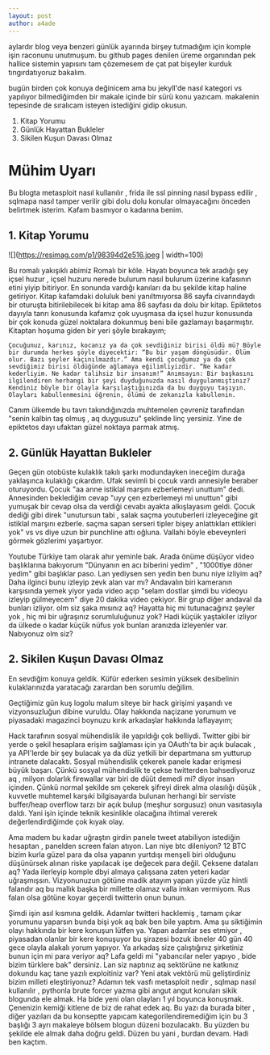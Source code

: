 ```yaml
---
layout: post
author: a4ade
---
```

aylardır blog veya benzeri günlük ayarında birşey tutmadığım için komple işin raconunu unutmuşum. bu github pages denilen üreme organından pek hallice sistemin yapısını tam çözemesem de çat pat bişeyler kurduk tıngırdatıyoruz bakalım.

bugün birden çok konuya değinicem ama bu jekyll'de nasıl kategori vs yapılıyor bilmediğimden bir makale içinde bir sürü konu yazıcam. makalenin tepesinde de sıralıcam isteyen istediğini gidip okusun. 


1. Kitap Yorumu
2. Günlük Hayattan Bukleler
3. Sikilen Kuşun Davası Olmaz

# Mühim Uyarı
Bu blogta metasploit nasıl kullanılır , frida ile ssl pinning nasıl bypass edilir , sqlmapa nasıl tamper verilir gibi dolu dolu konular olmayacağını önceden belirtmek isterim. Kafam basmıyor o kadarına benim.

## 1. Kitap Yorumu
![](https://resimag.com/p1/98394d2e516.jpeg | width=100)

Bu romalı yakışıklı abimiz Romalı bir köle. Hayatı boyunca tek aradığı şey içsel huzur , içsel huzuru nerede bulurum nasıl bulurum üzerine kafasının etini yiyip bitiriyor. En sonunda vardığı kanıları da bu şekilde kitap haline getiriyor. Kitap kafamdaki doluluk beni yanıltmıyorsa 86 sayfa civarındaydı bir oturuşta bitirilebilecek bi kitap ama 86 sayfası da dolu bir kitap. Epiktetos dayıyla tanrı konusunda kafamız çok uyuşmasa da içsel huzur konusunda bir çok konuda güzel noktalara dokunmuş beni bile gazlamayı başarmıştır. Kitaptan hoşuma giden bir yeri şöyle bırakayım;

```
Çocuğunuz, karınız, kocanız ya da çok sevdiğiniz birisi öldü mü? Böyle bir durumda herkes şöyle diyecektir: “Bu bir yaşam döngüsüdür. Ölüm olur. Bazı şeyler kaçınılmazdır.” Ama kendi çocuğumuz ya da çok sevdiğimiz birisi öldüğünde ağlamaya eğilimliyizdir. “Ne kadar kederliyim. Ne kadar talihsiz bir insanım!” Anımsayın: Bir başkasını ilgilendiren herhangi bir şeyi duyduğunuzda nasıl duygulanmıştınız? Kendiniz böyle bir olayla karşılaştığınızda da bu duyguyu taşıyın. Olayları kabullenmesini öğrenin, ölümü de zekanızla kabullenin.
```

Canım ülkemde bu tavrı takındığınızda muhtemelen çevreniz tarafından "senin kalbin taş olmuş , aq duygusuzu" şeklinde linç yersiniz. Yine de epiktetos dayı ufaktan güzel noktaya parmak atmış.

## 2. Günlük Hayattan Bukleler

Geçen gün otobüste kulaklık takılı şarkı modundayken ineceğim durağa yaklaşınca kulaklığı çıkardım. Ufak sevimli bi çocuk vardı annesiyle beraber oturuyordu. Çocuk "aa anne istiklal marşını ezberlemeyi unuttum" dedi. Annesinden beklediğim cevap "uyy çen ezberlemeyi mi unuttun" gibi yumuşak bir cevap olsa da verdiği cevabı ayakta alkışlayasım geldi. Çocuk dediği gibi direk "unutursun tabi , salak saçma youtuberleri izleyeceğine git istiklal marşını ezberle. saçma sapan serseri tipler bişey anlattıkları ettikleri yok" vs vs diye uzun bir punchline attı oğluna. Vallahi böyle ebeveynleri görmek gözlerimi yaşartıyor.

Youtube Türkiye tam olarak ahır yeminle bak. Arada önüme düşüyor video başlıklarına bakıyorum "Dünyanın en acı biberini yedim" , "1000tlye döner yedim" gibi başlıklar paso. Lan yediysen sen yedin ben bunu niye izliyim aq? Daha ilginci bunu izleyip zevk alan var mı? Andavalın biri kameranın karşısında yemek yiyor yada video açıp "selam dostlar şimdi bu videoyu izleyip gülmeyecem" diye 20 dakika video çekiyor. Bir grup diğer andaval da bunları izliyor. olm siz şaka mısınız aq? Hayatta hiç mi tutunacağınız şeyler yok , hiç mi bir uğraşınız sorumluluğunuz yok? Hadi küçük yaştakiler izliyor da ülkede o kadar küçük nüfus yok bunları aranızda izleyenler var. Nabıyonuz olm siz? 

## 2. Sikilen Kuşun Davası Olmaz

En sevdiğim konuya geldik. Küfür ederken sesimin yüksek desibelinin kulaklarınızda yaratacağı zarardan ben sorumlu değilim.

Geçtiğimiz gün kuş logolu malum siteye bir hack girişimi yaşandı ve vizyonsuzluğun dibine vuruldu. Olay hakkında naçizane yorumum ve piyasadaki magazinci boynuzu kırık arkadaşlar hakkında laflayayım;

Hack tarafının sosyal mühendislik ile yapıldığı çok belliydi. Twitter gibi bir yerde o şekil hesaplara erişim sağlaması için ya OAuth'ta bir açık bulacak , ya API'lerde bir şey bulacak ya da düz yetkili bir departmana sm yutturup intranete dalacaktı. Sosyal mühendislik çekerek panele kadar erişmesi büyük başarı. Çünkü sosyal mühendislik te çekse twitterden bahsediyoruz aq , milyon dolarlık firewallar var biri de düüt demedi mi? diyor insan içinden. Çünkü normal şekilde sm çekerek şifreyi direk alma olasılığı düşük , kuvvetle muhtemel karşıki bilgisayarda bulunan herhangi bir serviste buffer/heap overflow tarzı bir açık bulup (meşhur sorgusuz) onun vasıtasıyla daldı. Yani işin içinde teknik kesinlikle olacağına ihtimal vererek değerlendirdiğimde çok kıyak olay.

Ama madem bu kadar uğraştın girdin panele tweet atabiliyon istediğin hesaptan , panelden screen falan atıyon. Lan niye btc dileniyon? 12 BTC bizim kurla güzel para da olsa yapanın yurtdışı menşeli biri olduğunu düşünürsek alınan riske yapılacak işe değecek para değil. Çeksene dataları aq? Yada ilerleyip komple dbyi almaya çalışsana zaten yeteri kadar uğraşmışsın. Vizyonunuzun götüne madik atayım yapan yüzde yüz hintli falandır aq bu mallık başka bir millette olamaz valla imkan vermiyom. Rus falan olsa götüne koyar geçerdi twitterin onun bunun.

Şimdi işin asıl kısmına geldik. Adamlar twitteri hacklemiş , tamam çıkar yorumunu yaparsın bunda bişi yok aq bak ben bile yaptım. Ama şu siktiğimin olayı hakkında bir kere konuşun lütfen ya. Yapan adamlar ses etmiyor , piyasadan olanlar bir kere konuşuyor bu şirazesi bozuk ibneler 40 gün 40 gece olayla alakalı yorum yapıyor. Ya arkadaş size çalıştığınız şirketiniz bunun için mi para veriyor aq? Lafa geldi mi "yabancılar neler yapıyo , bide bizim türklere bak" dersiniz. Lan siz naptınız aq sektörüne ne katkınız dokundu kaç tane yazılı exploitiniz var? Yeni atak vektörü mü geliştirdiniz bizim milleti eleştiriyonuz? Adamın tek vasfı metasploit nedir , sqlmap nasıl kullanılır , pythonla brute forcer yazma gibi angut angut konuları sikik blogunda ele almak. Ha bide yeni olan olayları 1 yıl boyunca konuşmak. Çenenizin kemiği kitlene de biz de rahat edek aq. Bu yazı da burada biter , diğer yazıları da bu konseptte yapıcam kategorilendiremediğim için bu 3 başlığı 3 ayrı makaleye bölsem blogun düzeni bozulacaktı. Bu yüzden bu şekilde ele almak daha doğru geldi. Düzen bu yani , burdan devam. Hadi ben kaçtım.
